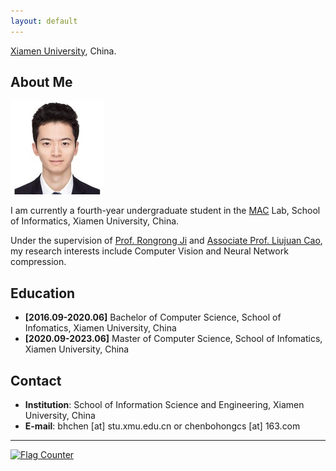 ```yaml
---
layout: default
---
```


[Xiamen University](http://www.xmu.edu.cn/), China.

## About Me

<img class="profile-picture" src="BohongChen.jpg">

I am currently a fourth-year undergraduate student in the [MAC](http://mac.xmu.edu.cn/) Lab, School of Informatics, Xiamen University, China.

Under the supervision of [Prof. Rongrong Ji](http://mac.xmu.edu.cn/rrji-cn.html) and [Associate Prof. Liujuan Cao](https://information.xmu.edu.cn/info/1019/3182.htm), my research interests include Computer Vision and Neural Network compression.

## Education

- **[2016.09-2020.06]** Bachelor of Computer Science, School of Infomatics, Xiamen University, China
- **[2020.09-2023.06]** Master of Computer Science, School of Infomatics, Xiamen University, China


## Contact

- **Institution**: School of Information Science and Engineering, Xiamen University, China
- **E-mail**:  bhchen [at] stu.xmu.edu.cn or chenbohongcs [at] 163.com 

---
<a href="https://info.flagcounter.com/ioa7"><img src="https://s05.flagcounter.com/count/ioa7/bg_FFFFFF/txt_000000/border_CCCCCC/columns_2/maxflags_4/viewers_0/labels_0/pageviews_1/flags_0/percent_0/" alt="Flag Counter" border="0" img class="profile-picture"></a>